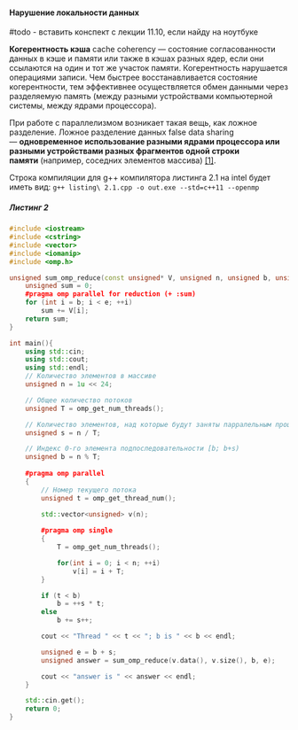 #### Нарушение локальности данных

#todo - вставить конспект с лекции 11.10, если найду на ноутбуке

**Когерентность кэша** cache coherency — состояние согласованности данных в кэше и памяти или также в кэшах разных ядер, если они ссылаются на один и тот же участок памяти. Когерентность нарушается операциями записи. Чем быстрее восстанавливается состояние когерентности, тем эффективнее осуществляется обмен данными через разделяемую память (между разными устройствами компьютерной системы, между ядрами процессора).

При работе с параллелизмом возникает такая вещь, как ложное разделение.
Ложное разделение данных false data sharing — **одновременное использование разными ядрами процессора или разными устройствами разных фрагментов одной строки памяти** (например, соседних элементов массива) [\[1\]](https://teccxx.neocities.org/mx1/memory2#:~:text=%D0%9B%D0%BE%D0%B6%D0%BD%D0%BE%D0%B5%20%D1%80%D0%B0%D0%B7%D0%B4%D0%B5%D0%BB%D0%B5%D0%BD%D0%B8%D0%B5%20%D0%B4%D0%B0%D0%BD%D0%BD%D1%8B%D1%85%20false%20data,%D0%BD%D0%B0%D0%BF%D1%80%D0%B8%D0%BC%D0%B5%D1%80%2C%20%D1%81%D0%BE%D1%81%D0%B5%D0%B4%D0%BD%D0%B8%D1%85%20%D1%8D%D0%BB%D0%B5%D0%BC%D0%B5%D0%BD%D1%82%D0%BE%D0%B2%20%D0%BC%D0%B0%D1%81%D1%81%D0%B8%D0%B2%D0%B0).

 Cтрока компиляции для g++ компилятора листинга 2.1 на intel будет иметь вид:
 `g++ listing\ 2.1.cpp -o out.exe --std=c++11 --openmp`
##### Листинг 2
```cpp
#include <iostream>
#include <cstring>
#include <vector>
#include <iomanip>
#include <omp.h>

unsigned sum_omp_reduce(const unsigned* V, unsigned n, unsigned b, unsigned e) {
    unsigned sum = 0;
    #pragma omp parallel for reduction (+ :sum)
    for (int i = b; i < e; ++i)
        sum += V[i];
    return sum;
}

int main(){
    using std::cin;
    using std::cout;
    using std::endl;
    // Количество элементов в массиве
    unsigned n = 1u << 24;

    // Общее количество потоков
    unsigned T = omp_get_num_threads();

    // Количество элементов, над которые будут заняты парралельным процессом
    unsigned s = n / T;

    // Индекс 0-го элемента подпоследовательности [b; b+s)
    unsigned b = n % T;
    
    #pragma omp parallel
    {
        // Номер текущего потока
        unsigned t = omp_get_thread_num();

        std::vector<unsigned> v(n);
        
        #pragma omp single
        {
            T = omp_get_num_threads();

            for(int i = 0; i < n; ++i)
                v[i] = i + T;
        }

        if (t < b)
            b = ++s * t;
        else
            b += s++;

        cout << "Thread " << t << "; b is " << b << endl;

        unsigned e = b + s;
        unsigned answer = sum_omp_reduce(v.data(), v.size(), b, e);

        cout << "answer is " << answer << endl;
    }

    std::cin.get();
    return 0;
}
```